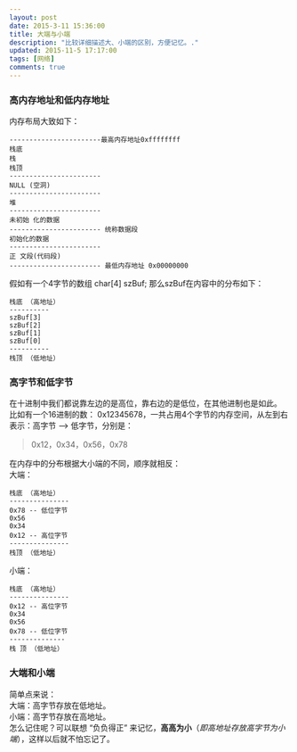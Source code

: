 ```yaml
---
layout: post
date: 2015-3-11 15:36:00
title: 大端与小端
description: "比较详细描述大、小端的区别，方便记忆。."
updated: 2015-11-5 17:17:00
tags: [网络]
comments: true
---
```


### 高内存地址和低内存地址
内存布局大致如下：

	-----------------------最高内存地址0xffffffff  
	栈底  
	栈  
	栈顶  
	-----------------------  
	NULL (空洞)  
	-----------------------
	堆
	-----------------------
	未初始 化的数据
	----------------------- 统称数据段
	初始化的数据
	-----------------------
	正 文段(代码段)
	----------------------- 最低内存地址 0x00000000

假如有一个4字节的数组 char[4] szBuf; 那么szBuf在内容中的分布如下： 
 
	栈底 （高地址）
	----------
	szBuf[3]
	szBuf[2]
	szBuf[1]
	szBuf[0]
	----------
	栈顶 （低地址）

### 高字节和低字节
在十进制中我们都说靠左边的是高位，靠右边的是低位，在其他进制也是如此。  
比如有一个16进制的数： 0x12345678，一共占用4个字节的内存空间，从左到右表示：高字节 --> 低字节，分别是：  
>0x12，0x34，0x56，0x78

在内存中的分布根据大小端的不同，顺序就相反：  
大端：

	栈底 （高地址）
	---------------
	0x78 -- 低位字节
	0x56
	0x34
	0x12 -- 高位字节
	---------------
	栈顶 （低地址）

小端：

	栈底 （高地址）
	---------------
	0x12 -- 高位字节
	0x34
	0x56
	0x78 -- 低位字节
	--------------
	栈 顶 （低地址）

### 大端和小端
简单点来说：  
大端：高字节存放在低地址。  
小端：高字节存放在高地址。  
怎么记住呢？可以联想 “负负得正” 来记忆，**高高为小**（*即高地址存放高字节为小端*），这样以后就不怕忘记了。
